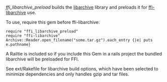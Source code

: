 *ffi_libarchive_preload* builds the [libarchive](https://github.com/libarchive/libarchive) library and preloads it for [ffi-libarchive](https://github.com/chef/ffi-libarchive) use.

To use, require this gem before ffi-libarchive:

```
require "ffi_libarchive_preload"
require "ffi-libarchive"
Archive::Reader.open_filename("some.tar.gz").each_entry {|e| puts e.pathname}
```

A Railtie is included so if you include this Gem in a rails project the bundled libarchive will be preloaded for FFI.

See ext/Rakefile for libarchive build options, which have been selected to minimize dependencies and only handles gzip and tar files.
